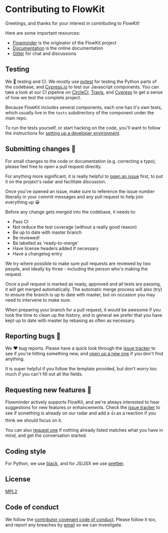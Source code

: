 # Contributing to FlowKit

Greetings, and thanks for your interest in contributing to FlowKit!

Here are some important resources:

  * [Flowminder](https://flowminder.org) is the originator of the FlowKit project
  * [Documentation](https://flowkit.xyz) is the online documentation
  * [Gitter](https://gitter.im/Flowminder/FlowKit) for chat and discussions

## Testing

We :green_heart: testing and CI. We mostly use [pytest](https://docs.pytest.org/en/latest/) for testing the Python parts of the codebase, and [Cypress.io](https://cypress.io) to test our Javascript components. You can take a look at our CI pipeline on [CircleCI](https://circleci.com/gh/Flowminder/workflows/FlowKit), [Travis](https://travis-ci.com/Flowminder/FlowKit), and [Cypress](https://dashboard.cypress.io/projects/67obxt/runs) to get a sense of how we test the complete project.

Because FlowKit includes several components, each one has it's own tests, which usually live in the `tests` subdirectory of the component under the main repo.

To run the tests yourself, or start hacking on the code, you'll want to follow the instructions for [setting up a developer environment](https://flowkit.xyz/developer/dev_environment_setup/).

## Submitting changes :hammer:

For small changes to the code or documentation (e.g. correcting a typo), please feel free to open a pull request directly.

For anything more significant, it is really helpful to [open an issue](https://github.com/Flowminder/FlowKit/issues/new/choose) first, to put it on the project's radar and facilitate discussion.

Once you've opened an issue, make sure to reference the issue number liberally in your commit messages and any pull request to help join everything up :grinning:

Before any change gets merged into the codebase, it needs to:

- Pass CI
- Not reduce the test coverage (without a really good reason)
- Be up to date with master branch
- Be reviewed!
- Be labelled as 'ready-to-merge'
- Have license headers added if necessary
- Have a changelog entry

We try where possible to make sure pull requests are reviewed by two people, and ideally by three - including the person who's making the request.

Once a pull request is marked as ready, approved and all tests are passing, it will get merged automatically. The automatic merge process will also (try) to ensure the branch is up to date with master, but on occasion you may need to intervene to make sure.

When preparing your branch for a pull request, it would be awesome if you took the time to clean up the history, and in general we prefer that you have kept up to date with master by rebasing as often as necessary.
    
## Reporting bugs :bug:

We :heart: bug reports. Please have a quick look through the [issue tracker](https://github.com/Flowminder/FlowKit/issues?utf8=✓&q=is%3Aissue+is%3Aopen+label%3Abug+) to see if you're hitting something new, and [open up a new one](https://github.com/Flowminder/FlowKit/issues/new?template=bug_report.md) if you don't find anything.

It is super helpful if you follow the template provided, but don't worry too much if you can't fill out all the fields. 

## Requesting new features :rocket:

Flowminder actively supports FlowKit, and we're always interested to hear suggestions for new features or enhancements. Check the [issue tracker](https://github.com/Flowminder/FlowKit/issues?q=is%3Aissue+is%3Aopen+label%3Aenhancement) to see if something is already on our radar and add a :+1: as a reaction if you think we should focus on it.

You can also [request one](https://github.com/Flowminder/FlowKit/issues/new?template=feature_request.md) if nothing already listed matches what you have in mind, and get the conversation started.

## Coding style

For Python, we use [black](https://github.com/python/black), and for JS/JSX we use [prettier](https://github.com/prettier/prettier).

## License

[MPL2](https://github.com/Flowminder/FlowKit/blob/master/LICENSE)

## Code of conduct

We follow the [contributor covenant code of conduct](https://github.com/Flowminder/FlowKit/blob/master/.github/CODE_OF_CONDUCT.md). Please follow it too, and report any breaches by [email](mailto:flowkit@flowminder.org[?subject=Conduct]) so we can investigate.
